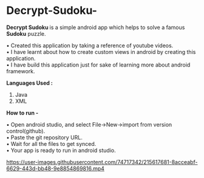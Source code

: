 # Decrypt-Sudoku-

<b> Decrypt Sudoku </b> is a simple android app which helps to solve a famous <b>Sudoku</b> puzzle. <br>

• Created this application by taking a reference of youtube videos. <br>
• I have learnt about how to create custom views in android by creating this application. <br>
• I have build this application just for sake of learning more about android framework. <br>
  
<b> Languages Used : </b>

1) Java
2) XML

<b> How to run - </b> 

• Open android studio, and select File->New->import from version control(github). <br>
• Paste the git repository URL. <br>
• Wait for all the files to get synced. <br>
• Your app is ready to run in android studio. <br>


https://user-images.githubusercontent.com/74717342/215617681-8acceabf-6629-443d-bb48-9e8854869816.mp4
